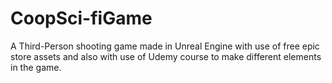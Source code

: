 # CoopSci-fiGame
A Third-Person shooting game made in Unreal Engine with use of free epic store assets and also with use of Udemy course to make different elements in the game.
